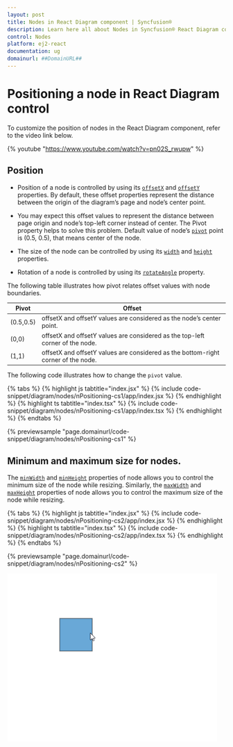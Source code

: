 ```yaml
---
layout: post
title: Nodes in React Diagram component | Syncfusion®
description: Learn here all about Nodes in Syncfusion® React Diagram component of Syncfusion Essential® JS 2 and more.
control: Nodes 
platform: ej2-react
documentation: ug
domainurl: ##DomainURL##
---
```


# Positioning a node in React Diagram control

To customize the position of nodes in the React Diagram component, refer to the video link below.

{% youtube "https://www.youtube.com/watch?v=pn02S_rwupw" %}

## Position

* Position of a node is controlled by using its [`offsetX`](https://ej2.syncfusion.com/react/documentation/api/diagram/node/#offsetx) and [`offsetY`](https://ej2.syncfusion.com/react/documentation/api/diagram/node/#offsety) properties. By default, these offset properties represent the distance between the origin of the diagram’s page and node’s center point.

* You may expect this offset values to represent the distance between page origin and node’s top-left corner instead of center. The Pivot property helps to solve this problem. Default value of node’s [`pivot`](https://ej2.syncfusion.com/react/documentation/api/diagram/node/#pivot) point is (0.5, 0.5), that means center of the node.

* The size of the node can be controlled by using its [`width`](https://ej2.syncfusion.com/react/documentation/api/diagram/node/#width) and
[`height`](https://ej2.syncfusion.com/react/documentation/api/diagram/node#height) properties.

* Rotation of a node is controlled by using its [`rotateAngle`](https://ej2.syncfusion.com/react/documentation/api/diagram/node/#rotateangle) property.

The following table illustrates how pivot relates offset values with node boundaries.

| Pivot | Offset |
|-------- | -------- |
| (0.5,0.5)| offsetX and offsetY values are considered as the node’s center point. |
| (0,0) | offsetX and offsetY values are considered as the top-left corner of the node. |
| (1,1) | offsetX and offsetY values are considered as the bottom-right corner of the node. |

The following code illustrates how to change the `pivot` value.

{% tabs %}
{% highlight js tabtitle="index.jsx" %}
{% include code-snippet/diagram/nodes/nPositioning-cs1/app/index.jsx %}
{% endhighlight %}
{% highlight ts tabtitle="index.tsx" %}
{% include code-snippet/diagram/nodes/nPositioning-cs1/app/index.tsx %}
{% endhighlight %}
{% endtabs %}

 {% previewsample "page.domainurl/code-snippet/diagram/nodes/nPositioning-cs1" %}

## Minimum and maximum size for nodes.

The [`minWidth`](https://ej2.syncfusion.com/react/documentation/api/diagram/node/#minwidth) and [`minHeight`](https://ej2.syncfusion.com/react/documentation/api/diagram/node/#minheight) properties of node allows you to control the minimum size of the node while resizing. Similarly, the [`maxWidth`](https://ej2.syncfusion.com/react/documentation/api/diagram/node/#maxwidth) and [`maxHeight`](https://ej2.syncfusion.com/react/documentation/api/diagram/node/#maxheight) properties of node allows you to control the maximum size of the node while resizing.

{% tabs %}
{% highlight js tabtitle="index.jsx" %}
{% include code-snippet/diagram/nodes/nPositioning-cs2/app/index.jsx %}
{% endhighlight %}
{% highlight ts tabtitle="index.tsx" %}
{% include code-snippet/diagram/nodes/nPositioning-cs2/app/index.tsx %}
{% endhighlight %}
{% endtabs %}

 {% previewsample "page.domainurl/code-snippet/diagram/nodes/nPositioning-cs2" %}


![MinSize-MaxSize GIF](images/minSize-MaxSizeGif.gif)